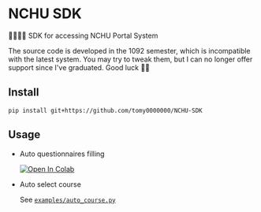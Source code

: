 # NCHU SDK

🧰🧑🏻‍🎓 SDK for accessing NCHU Portal System

The source code is developed in the 1092 semester, which is incompatible with the latest system. You may try to tweak them, but I can no longer offer support since I've graduated. Good luck 🤞🏻

## Install

```shell
pip install git+https://github.com/tomy0000000/NCHU-SDK
```

## Usage

- Auto questionnaires filling

  [![Open In Colab](https://colab.research.google.com/assets/colab-badge.svg)](https://colab.research.google.com/github/tomy0000000/NCHU-SDK/blob/main/examples/Fill%20Questionnaire.ipynb)

- Auto select course

  See [`examples/auto_course.py`](examples/auto_course.py)
